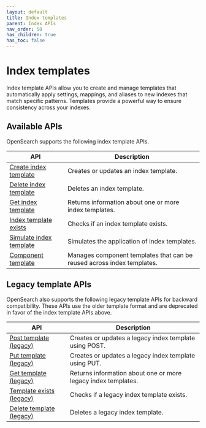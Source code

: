 ```yaml
---
layout: default
title: Index templates
parent: Index APIs
nav_order: 50
has_children: true
has_toc: false
---
```


# Index templates

Index template APIs allow you to create and manage templates that automatically apply settings, mappings, and aliases to new indexes that match specific patterns. Templates provide a powerful way to ensure consistency across your indexes.

## Available APIs

OpenSearch supports the following index template APIs.

| API | Description |
|-----|-------------|
| [Create index template]({{site.url}}{{site.baseurl}}/api-reference/index-apis/create-index-template/) | Creates or updates an index template. |
| [Delete index template]({{site.url}}{{site.baseurl}}/api-reference/index-apis/delete-index-template/) | Deletes an index template. |
| [Get index template]({{site.url}}{{site.baseurl}}/api-reference/index-apis/get-index-template/) | Returns information about one or more index templates. |
| [Index template exists]({{site.url}}{{site.baseurl}}/api-reference/index-apis/index-template-exists/) | Checks if an index template exists. |
| [Simulate index template]({{site.url}}{{site.baseurl}}/api-reference/index-apis/simulate-index-template/) | Simulates the application of index templates. |
| [Component template]({{site.url}}{{site.baseurl}}/api-reference/index-apis/component-template/) | Manages component templates that can be reused across index templates. |

## Legacy template APIs

OpenSearch also supports the following legacy template APIs for backward compatibility. These APIs use the older template format and are deprecated in favor of the index template APIs above.

| API | Description |
|-----|-------------|
| [Post template (legacy)]({{site.url}}{{site.baseurl}}/api-reference/index-apis/post-template-legacy/) | Creates or updates a legacy index template using POST. |
| [Put template (legacy)]({{site.url}}{{site.baseurl}}/api-reference/index-apis/put-template-legacy/) | Creates or updates a legacy index template using PUT. |
| [Get template (legacy)]({{site.url}}{{site.baseurl}}/api-reference/index-apis/get-template-legacy/) | Returns information about one or more legacy index templates. |
| [Template exists (legacy)]({{site.url}}{{site.baseurl}}/api-reference/index-apis/template-exists-legacy/) | Checks if a legacy index template exists. |
| [Delete template (legacy)]({{site.url}}{{site.baseurl}}/api-reference/index-apis/delete-template-legacy/) | Deletes a legacy index template. |